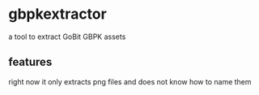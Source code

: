 # gbpkextractor
a tool to extract GoBit GBPK assets

## features
right now it only extracts png files and does not know how to name them
